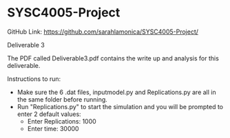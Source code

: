 # SYSC4005-Project
GitHub Link: https://github.com/sarahlamonica/SYSC4005-Project/

Deliverable 3

The PDF called Deliverable3.pdf contains the write up and analysis for this deliverable. 

Instructions to run:
- Make sure the 6 .dat files, inputmodel.py and Replications.py are all in the same folder before running.
- Run "Replications.py" to start the simulation and you will be prompted to enter 2 default values:
    - Enter Replications: 1000
    - Enter time: 30000



